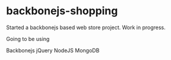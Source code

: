 backbonejs-shopping
===================

Started a backbonejs based web store project. Work in progress.

Going to be using

Backbonejs
jQuery
NodeJS
MongoDB
